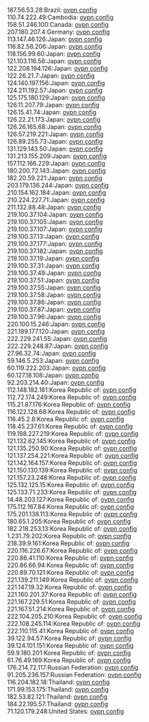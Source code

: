 187.56.53.28:Brazil: [ovpn config](vpn/187_56_53_28.ovpn)  
110.74.222.49:Cambodia: [ovpn config](vpn/110_74_222_49.ovpn)  
158.51.246.100:Canada: [ovpn config](vpn/158_51_246_100.ovpn)  
207.180.207.4:Germany: [ovpn config](vpn/207_180_207_4.ovpn)  
113.147.46.126:Japan: [ovpn config](vpn/113_147_46_126.ovpn)  
116.82.58.206:Japan: [ovpn config](vpn/116_82_58_206.ovpn)  
118.156.99.60:Japan: [ovpn config](vpn/118_156_99_60.ovpn)  
121.103.116.56:Japan: [ovpn config](vpn/121_103_116_56.ovpn)  
122.208.194.126:Japan: [ovpn config](vpn/122_208_194_126.ovpn)  
122.26.21.7:Japan: [ovpn config](vpn/122_26_21_7.ovpn)  
124.140.197.156:Japan: [ovpn config](vpn/124_140_197_156.ovpn)  
124.211.192.57:Japan: [ovpn config](vpn/124_211_192_57.ovpn)  
125.175.180.129:Japan: [ovpn config](vpn/125_175_180_129.ovpn)  
126.11.207.79:Japan: [ovpn config](vpn/126_11_207_79.ovpn)  
126.15.41.74:Japan: [ovpn config](vpn/126_15_41_74.ovpn)  
126.22.21.173:Japan: [ovpn config](vpn/126_22_21_173.ovpn)  
126.26.165.68:Japan: [ovpn config](vpn/126_26_165_68.ovpn)  
126.57.219.221:Japan: [ovpn config](vpn/126_57_219_221.ovpn)  
126.89.255.73:Japan: [ovpn config](vpn/126_89_255_73.ovpn)  
131.129.143.50:Japan: [ovpn config](vpn/131_129_143_50.ovpn)  
131.213.155.209:Japan: [ovpn config](vpn/131_213_155_209.ovpn)  
157.112.166.229:Japan: [ovpn config](vpn/157_112_166_229.ovpn)  
180.200.72.143:Japan: [ovpn config](vpn/180_200_72_143.ovpn)  
182.20.59.221:Japan: [ovpn config](vpn/182_20_59_221.ovpn)  
203.179.136.244:Japan: [ovpn config](vpn/203_179_136_244.ovpn)  
210.154.162.184:Japan: [ovpn config](vpn/210_154_162_184.ovpn)  
210.224.227.71:Japan: [ovpn config](vpn/210_224_227_71.ovpn)  
211.132.88.48:Japan: [ovpn config](vpn/211_132_88_48.ovpn)  
219.100.37.104:Japan: [ovpn config](vpn/219_100_37_104.ovpn)  
219.100.37.105:Japan: [ovpn config](vpn/219_100_37_105.ovpn)  
219.100.37.107:Japan: [ovpn config](vpn/219_100_37_107.ovpn)  
219.100.37.13:Japan: [ovpn config](vpn/219_100_37_13.ovpn)  
219.100.37.177:Japan: [ovpn config](vpn/219_100_37_177.ovpn)  
219.100.37.182:Japan: [ovpn config](vpn/219_100_37_182.ovpn)  
219.100.37.19:Japan: [ovpn config](vpn/219_100_37_19.ovpn)  
219.100.37.31:Japan: [ovpn config](vpn/219_100_37_31.ovpn)  
219.100.37.49:Japan: [ovpn config](vpn/219_100_37_49.ovpn)  
219.100.37.51:Japan: [ovpn config](vpn/219_100_37_51.ovpn)  
219.100.37.55:Japan: [ovpn config](vpn/219_100_37_55.ovpn)  
219.100.37.58:Japan: [ovpn config](vpn/219_100_37_58.ovpn)  
219.100.37.86:Japan: [ovpn config](vpn/219_100_37_86.ovpn)  
219.100.37.87:Japan: [ovpn config](vpn/219_100_37_87.ovpn)  
219.100.37.96:Japan: [ovpn config](vpn/219_100_37_96.ovpn)  
220.100.15.246:Japan: [ovpn config](vpn/220_100_15_246.ovpn)  
221.189.177.120:Japan: [ovpn config](vpn/221_189_177_120.ovpn)  
222.229.241.55:Japan: [ovpn config](vpn/222_229_241_55.ovpn)  
222.229.248.87:Japan: [ovpn config](vpn/222_229_248_87.ovpn)  
27.96.32.74:Japan: [ovpn config](vpn/27_96_32_74.ovpn)  
59.146.5.253:Japan: [ovpn config](vpn/59_146_5_253.ovpn)  
60.119.222.203:Japan: [ovpn config](vpn/60_119_222_203.ovpn)  
60.127.18.108:Japan: [ovpn config](vpn/60_127_18_108.ovpn)  
92.203.214.40:Japan: [ovpn config](vpn/92_203_214_40.ovpn)  
112.148.182.181:Korea Republic of: [ovpn config](vpn/112_148_182_181.ovpn)  
112.72.174.249:Korea Republic of: [ovpn config](vpn/112_72_174_249.ovpn)  
115.21.87.176:Korea Republic of: [ovpn config](vpn/115_21_87_176.ovpn)  
116.122.128.68:Korea Republic of: [ovpn config](vpn/116_122_128_68.ovpn)  
116.45.2.8:Korea Republic of: [ovpn config](vpn/116_45_2_8.ovpn)  
118.45.237.61:Korea Republic of: [ovpn config](vpn/118_45_237_61.ovpn)  
119.198.227.219:Korea Republic of: [ovpn config](vpn/119_198_227_219.ovpn)  
121.132.62.145:Korea Republic of: [ovpn config](vpn/121_132_62_145.ovpn)  
121.135.250.90:Korea Republic of: [ovpn config](vpn/121_135_250_90.ovpn)  
121.137.254.221:Korea Republic of: [ovpn config](vpn/121_137_254_221.ovpn)  
121.142.164.157:Korea Republic of: [ovpn config](vpn/121_142_164_157.ovpn)  
121.150.130.139:Korea Republic of: [ovpn config](vpn/121_150_130_139.ovpn)  
121.157.23.248:Korea Republic of: [ovpn config](vpn/121_157_23_248.ovpn)  
125.132.125.15:Korea Republic of: [ovpn config](vpn/125_132_125_15.ovpn)  
125.133.71.233:Korea Republic of: [ovpn config](vpn/125_133_71_233.ovpn)  
14.48.203.127:Korea Republic of: [ovpn config](vpn/14_48_203_127.ovpn)  
175.112.167.84:Korea Republic of: [ovpn config](vpn/175_112_167_84.ovpn)  
175.201.138.113:Korea Republic of: [ovpn config](vpn/175_201_138_113.ovpn)  
180.65.1.205:Korea Republic of: [ovpn config](vpn/180_65_1_205.ovpn)  
182.218.253.13:Korea Republic of: [ovpn config](vpn/182_218_253_13.ovpn)  
1.231.79.202:Korea Republic of: [ovpn config](vpn/1_231_79_202.ovpn)  
218.39.9.161:Korea Republic of: [ovpn config](vpn/218_39_9_161.ovpn)  
220.116.226.67:Korea Republic of: [ovpn config](vpn/220_116_226_67.ovpn)  
220.86.41.110:Korea Republic of: [ovpn config](vpn/220_86_41_110.ovpn)  
220.86.66.94:Korea Republic of: [ovpn config](vpn/220_86_66_94.ovpn)  
220.89.70.121:Korea Republic of: [ovpn config](vpn/220_89_70_121.ovpn)  
221.139.211.149:Korea Republic of: [ovpn config](vpn/221_139_211_149.ovpn)  
221.147.19.32:Korea Republic of: [ovpn config](vpn/221_147_19_32.ovpn)  
221.160.201.37:Korea Republic of: [ovpn config](vpn/221_160_201_37.ovpn)  
221.167.229.51:Korea Republic of: [ovpn config](vpn/221_167_229_51.ovpn)  
221.167.51.214:Korea Republic of: [ovpn config](vpn/221_167_51_214.ovpn)  
222.104.205.210:Korea Republic of: [ovpn config](vpn/222_104_205_210.ovpn)  
222.108.245.114:Korea Republic of: [ovpn config](vpn/222_108_245_114.ovpn)  
222.110.115.41:Korea Republic of: [ovpn config](vpn/222_110_115_41.ovpn)  
39.122.94.57:Korea Republic of: [ovpn config](vpn/39_122_94_57.ovpn)  
39.124.101.151:Korea Republic of: [ovpn config](vpn/39_124_101_151.ovpn)  
59.9.180.201:Korea Republic of: [ovpn config](vpn/59_9_180_201.ovpn)  
61.76.49.169:Korea Republic of: [ovpn config](vpn/61_76_49_169.ovpn)  
176.214.72.117:Russian Federation: [ovpn config](vpn/176_214_72_117.ovpn)  
91.205.236.157:Russian Federation: [ovpn config](vpn/91_205_236_157.ovpn)  
116.204.182.18:Thailand: [ovpn config](vpn/116_204_182_18.ovpn)  
171.99.153.175:Thailand: [ovpn config](vpn/171_99_153_175.ovpn)  
182.53.82.121:Thailand: [ovpn config](vpn/182_53_82_121.ovpn)  
184.22.195.57:Thailand: [ovpn config](vpn/184_22_195_57.ovpn)  
71.120.179.248:United States: [ovpn config](vpn/71_120_179_248.ovpn)  

